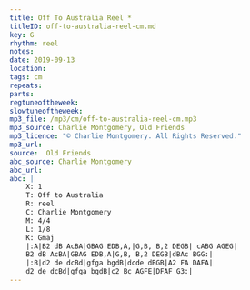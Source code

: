 ```yaml
---
title: Off To Australia Reel *
titleID: off-to-australia-reel-cm.md
key: G
rhythm: reel
notes:
date: 2019-09-13
location:
tags: cm
repeats:
parts:
regtuneoftheweek:
slowtuneoftheweek:
mp3_file: /mp3/cm/off-to-australia-reel-cm.mp3
mp3_source: Charlie Montgomery, Old Friends
mp3_licence: "© Charlie Montgomery. All Rights Reserved."
mp3_url:
source:  Old Friends
abc_source: Charlie Montgomery
abc_url:
abc: |
    X: 1
    T: Off to Australia
    R: reel
    C: Charlie Montgomery
    M: 4/4
    L: 1/8
    K: Gmaj
    |:A|B2 dB AcBA|GBAG EDB,A,|G,B, B,2 DEGB| cABG AGEG|
    B2 dB AcBA|GBAG EDB,A|G,B, B,2 DEGB|dBAc BGG:|
    |:B|d2 de dcBd|gfga bgdB|dcde dBGB|A2 FA DAFA|
    d2 de dcBd|gfga bgdB|c2 Bc AGFE|DFAF G3:|
---
```

